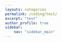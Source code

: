 ```yaml
---
layouts: categories
permalink: /coding/test/
excerpt: "test"
author_profile: true
sidebar:
    nav: "sidebar_main"
---
```

